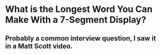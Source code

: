# What is the Longest Word You Can Make With a 7-Segment Display?
## Probably a common interview question, I saw it in a Matt Scott video.